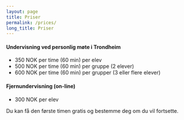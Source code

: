 ```yaml
---
layout: page
title: Priser
permalink: /prices/
long_title: Priser
---
```

#### Undervisning ved personlig møte i Trondheim

* 350 NOK per time (60 min) per elev
* 500 NOK per time (60 min) per gruppe (2 elever)
* 600 NOK per time (60 min) per grupper (3 eller flere elever)

#### Fjernundervisning (on-line)

* 300 NOK per elev

Du kan få den første timen gratis og bestemme deg om du vil fortsette.
